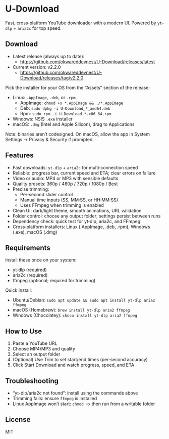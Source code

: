 # U‑Download

Fast, cross‑platform YouTube downloader with a modern UI. Powered by `yt-dlp` + `aria2c` for top speed.

## Download

- Latest release (always up to date):
  - https://github.com/okwareddevnest/U-Download/releases/latest
- Current version: v2.2.0
  - https://github.com/okwareddevnest/U-Download/releases/tag/v2.2.0

Pick the installer for your OS from the “Assets” section of the release:

- Linux: `.AppImage`, `.deb`, or `.rpm`
  - AppImage: `chmod +x *.AppImage && ./*.AppImage`
  - Deb: `sudo dpkg -i U-Download_*_amd64.deb`
  - Rpm: `sudo rpm -i U-Download-*.x86_64.rpm`
- Windows: NSIS `.exe` installer
- macOS: `.dmg` (Intel and Apple Silicon), drag to Applications

Note: binaries aren’t codesigned. On macOS, allow the app in System Settings → Privacy & Security if prompted.

## Features

- Fast downloads: `yt-dlp` + `aria2c` for multi‑connection speed
- Reliable: progress bar, current speed and ETA; clear errors on failure
- Video or audio: MP4 or MP3 with sensible defaults
- Quality presets: 360p / 480p / 720p / 1080p / Best
- Precise trimming:
  - Per‑second slider control
  - Manual time inputs (SS, MM:SS, or HH:MM:SS)
  - Uses FFmpeg when trimming is enabled
- Clean UI: dark/light theme, smooth animations, URL validation
- Folder control: choose any output folder; settings persist between runs
- Dependency check: quick test for yt‑dlp, aria2c, and FFmpeg
- Cross‑platform installers: Linux (.AppImage, .deb, .rpm), Windows (.exe), macOS (.dmg)

## Requirements

Install these once on your system:

- yt‑dlp (required)
- aria2c (required)
- ffmpeg (optional; required for trimming)

Quick install:

- Ubuntu/Debian: `sudo apt update && sudo apt install yt-dlp aria2 ffmpeg`
- macOS (Homebrew): `brew install yt-dlp aria2 ffmpeg`
- Windows (Chocolatey): `choco install yt-dlp aria2 ffmpeg`

## How to Use

1. Paste a YouTube URL
2. Choose MP4/MP3 and quality
3. Select an output folder
4. (Optional) Use Trim to set start/end times (per‑second accuracy)
5. Click Start Download and watch progress, speed, and ETA

## Troubleshooting

- “yt-dlp/aria2c not found”: install using the commands above
- Trimming fails: ensure `ffmpeg` is installed
- Linux AppImage won’t start: `chmod +x` then run from a writable folder

## License

MIT
